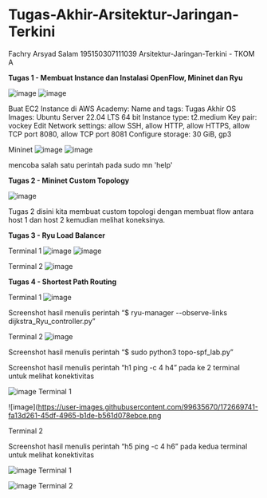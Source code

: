 # Tugas-Akhir-Arsitektur-Jaringan-Terkini

Fachry Arsyad Salam
195150307111039
Arsitektur-Jaringan-Terkini - TKOM A

**Tugas 1 - Membuat Instance dan Instalasi OpenFlow, Mininet dan Ryu**

![image](https://user-images.githubusercontent.com/99635670/172663262-14c33d71-a2e9-4ac2-8c26-93ae0c551098.png)
![image](https://user-images.githubusercontent.com/99635670/172663341-242a97b2-e4e6-424f-8dc0-56ebfaf50b98.png)

Buat EC2 Instance di AWS Academy:
Name and tags: Tugas Akhir
OS Images: Ubuntu Server 22.04 LTS 64 bit
Instance type: t2.medium
Key pair: vockey
Edit Network settings: allow SSH, allow HTTP, allow HTTPS, allow TCP port 8080, allow TCP port 8081
Configure storage: 30 GiB, gp3

Mininet
![image](https://user-images.githubusercontent.com/99635670/172664107-8c14ff7d-182e-426d-b20d-754c56f9f78c.png)
![image](https://user-images.githubusercontent.com/99635670/172665452-0f09592f-2493-45ed-859d-aae64fe6ef6c.png)

mencoba salah satu perintah pada sudo mn 'help'

**Tugas 2 - Mininet Custom Topology**

![image](https://user-images.githubusercontent.com/99635670/172666843-261cc524-d793-4064-b49c-83cc38c6990f.png)

Tugas 2 disini kita membuat custom topologi dengan membuat flow antara host 1 dan host 2 kemudian melihat koneksinya.

**Tugas 3 - Ryu Load Balancer**

Terminal 1
![image](https://user-images.githubusercontent.com/99635670/172668266-bff4694c-c839-4c8d-a5d8-6eda1582941c.png)
![image](https://user-images.githubusercontent.com/99635670/172668313-15df809b-9b98-428e-b264-31b5eeae2fe8.png)

Terminal 2
![image](https://user-images.githubusercontent.com/99635670/172668372-63fb1b02-8e9e-48d7-baf7-ec15385d437e.png)

**Tugas 4 - Shortest Path Routing**

Terminal 1 
![image](https://user-images.githubusercontent.com/99635670/172669154-ef3d741e-b6c1-4fa6-b034-5c223df6507f.png)

Screenshot hasil menulis perintah “$ ryu-manager --observe-links dijkstra_Ryu_controller.py”

Terminal 2 
![image](https://user-images.githubusercontent.com/99635670/172669302-e298ae96-cf82-4651-b01b-4eac7351d5c0.png)

Screenshot hasil menulis perintah “$ sudo python3 topo-spf_lab.py” 

Screenshot hasil menulis perintah “h1 ping -c 4 h4” pada ke 2 terminal untuk melihat konektivitas

![image](https://user-images.githubusercontent.com/99635670/172669693-9eee9cc2-9c1b-4be2-9fed-1e0ee10e4d29.png)
Terminal 1

![image](https://user-images.githubusercontent.com/99635670/172669741-fa13d261-45df-4965-b1de-b561d078ebce.png

Terminal 2

Screenshot hasil menulis perintah “h5 ping -c 4 h6” pada kedua terminal untuk melihat konektivitas

![image](https://user-images.githubusercontent.com/99635670/172669840-0714f250-2a64-497b-b734-6541d5d704c8.png)
Terminal 1

![image](https://user-images.githubusercontent.com/99635670/172669938-086aed26-ff36-42c0-abea-f8d77577b60e.png)
Terminal 2


